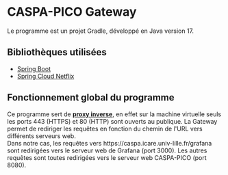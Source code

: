 <h1>CASPA-PICO Gateway</h1>
<p>Le programme est un projet Gradle, développé en Java version 17.</p>
<h2>Bibliothèques utilisées</h2>
<ul>
  <li><a href="https://github.com/spring-projects/spring-boot">Spring Boot</a></li>
  <li><a href="https://github.com/spring-cloud/spring-cloud-netflix">Spring Cloud Netflix</a></li>
</ul>
<h2>Fonctionnement global du programme</h2>
Ce programme sert de <a href="https://fr.wikipedia.org/wiki/Proxy_inverse"><b>proxy inverse</b></a>, en effet sur la machine virtuelle seuls les ports 443 (HTTPS) et 80 (HTTP) sont ouverts au publique. La Gateway permet de rediriger les requêtes en fonction du chemin de l'URL vers différents serveurs web.<br/>
Dans notre cas, les requêtes vers https://caspa.icare.univ-lille.fr/grafana sont redirigées vers le serveur web de Grafana (port 3000). Les autres requêtes sont toutes redirigées vers le serveur web CASPA-PICO (port 8080).<br/>
